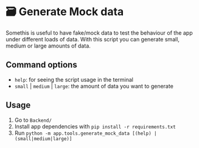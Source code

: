 # 🗃️ Generate Mock data

Somethis is useful to have fake/mock data to test the behaviour of the app under different loads of data. With this script you can generate small, medium or large amounts of data.

## Command options

- `help`: for seeing the script usage in the terminal
- `small` | `medium` | `large`: the amount of data you want to generate

## Usage

1. Go to `Backend/`
2. Install app dependencies with `pip install -r requirements.txt`
3. Run `python -m app.tools.generate_mock_data [(help) | (small|medium|large)]`
